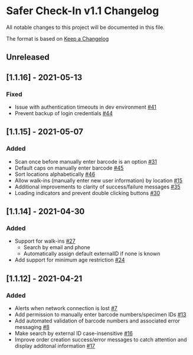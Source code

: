 # Safer Check-In v1.1 Changelog
All notable changes to this project will be documented in this file.

The format is based on [Keep a Changelog](https://keepachangelog.com/en/1.0.0/)

## Unreleased

## [1.1.16] - 2021-05-13
### Fixed
- Issue with authentication timeouts in dev environment [#41](https://github.com/rokmetro/safer-check-in-app/issues/41)
- Prevent backup of login credentials [#44](https://github.com/rokmetro/safer-check-in-app/issues/44)

## [1.1.15] - 2021-05-07
### Added
 - Scan once before manually enter barcode is an option [#31](https://github.com/rokmetro/safer-check-in-app/issues/31)
 - Default caps on manually enter barcode [#45](https://github.com/rokmetro/safer-check-in-app/issues/45)
 - Sort locations alphabetically [#46](https://github.com/rokmetro/safer-check-in-app/issues/46)
 - Allow walk-ins (manually enter new user information) by location [#15](https://github.com/rokmetro/safer-check-in-app/issues/15)
 - Additional improvements to clarity of success/failure messages [#35](https://github.com/rokmetro/safer-check-in-app/issues/35)
 - Loading indicators and prevent double clicking buttons [#30](https://github.com/rokmetro/safer-check-in-app/issues/30)
 
 ## [1.1.14] - 2021-04-30
 ### Added
 - Support for walk-ins [#27](https://github.com/rokmetro/safer-check-in-app/issues/27)
	- Search by email and phone
	- Automatically assign default externalID if none is known
 - Add support for minimum age restriction [#24](https://github.com/rokmetro/safer-check-in-app/issues/24)

## [1.1.12] - 2021-04-21
### Added
 - Alerts when network connection is lost [#7](https://github.com/rokmetro/safer-check-in-app/issues/7)
 - Add permission to manually enter barcode numbers/specimen IDs [#13](https://github.com/rokmetro/safer-check-in-app/issues/13)
 - Add automated validation of barcode numbers and associated error messaging [#8](https://github.com/rokmetro/safer-check-in-app/issues/8)
 - Make search by external ID case-insensitive [#16](https://github.com/rokmetro/safer-check-in-app/issues/16)
 - Improve order creation success/error messages to catch attention and display additonal information [#17](https://github.com/rokmetro/safer-check-in-app/issues/17)